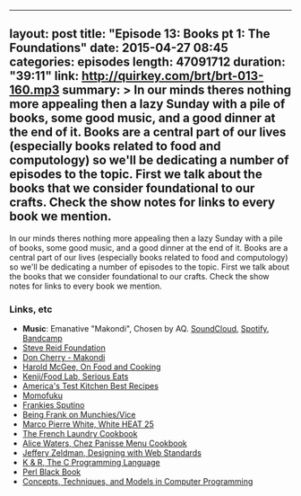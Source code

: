 ---
layout: post
title:  "Episode 13: Books pt 1: The Foundations"
date:   2015-04-27 08:45
categories: episodes
length: 47091712
duration: "39:11"
link: http://quirkey.com/brt/brt-013-160.mp3
summary: >
In our minds theres nothing more appealing then a lazy Sunday with a pile of books, some good music, and a good dinner at the end of it. Books are a central part of our lives (especially books related to food and computology) so we'll be dedicating a number of episodes to the topic. First we talk about the books that we consider foundational to our crafts. Check the show notes for links to every book we mention.
-
In our minds theres nothing more appealing then a lazy Sunday with a pile of books, some good music, and a good dinner at the end of it. Books are a central part of our lives (especially books related to food and computology) so we'll be dedicating a number of episodes to the topic. First we talk about the books that we consider foundational to our crafts. Check the show notes for links to every book we mention.
<!-- more -->

### Links, etc

* <strong>Music</strong>: Emanative "Makondi", Chosen by AQ. [SoundCloud](https://soundcloud.com/four-tet/emanative-four-tet-makondi), [Spotify](https://open.spotify.com/track/5zvT6x3W0oZH6TqlyWdTAg), [Bandcamp](https://stevereidfoundation.bandcamp.com/)
* [Steve Reid Foundation](http://stevereidfoundation.org/)
* [Don Cherry - Makondi](https://www.youtube.com/watch?v=V6TKdhZ1xwA)
* [Harold McGee, On Food and Cooking](http://www.amazon.com/gp/product/B000PAAH1W/ref=as_li_tl?ie=UTF8&camp=1789&creative=390957&creativeASIN=B000PAAH1W&linkCode=as2&tag=beryty-20&linkId=KPQNDZHVUDHXHLPC)
* [Kenji/Food Lab, Serious Eats](http://www.seriouseats.com/the-food-lab)
* [America's Test Kitchen Best Recipes](http://www.amazon.com/gp/product/B005S0ADOU/ref=as_li_tl?ie=UTF8&camp=1789&creative=390957&creativeASIN=B005S0ADOU&linkCode=as2&tag=beryty-20&linkId=HQZSSTFXOEDD4SEY)
* [Momofuku](http://www.amazon.com/gp/product/B00480OV08/ref=as_li_tl?ie=UTF8&camp=1789&creative=390957&creativeASIN=B00480OV08&linkCode=as2&tag=beryty-20&linkId=5FPXIMN6VUZNMTEM)
* [Frankies Sputino](http://www.amazon.com/gp/product/B00ESCON7C/ref=as_li_tl?ie=UTF8&camp=1789&creative=390957&creativeASIN=B00ESCON7C&linkCode=as2&tag=beryty-20&linkId=IL5SW2SMGSQ54BD7)
* [Being Frank on Munchies/Vice](http://munchies.vice.com/show/being-frank)
* [Marco Pierre White, White HEAT 25](http://www.amazon.com/gp/product/1784720003/ref=as_li_tl?ie=UTF8&camp=1789&creative=390957&creativeASIN=1784720003&linkCode=as2&tag=beryty-20&linkId=I5AGEDGGGIF2HF2H)
* [The French Laundry Cookbook](http://www.amazon.com/gp/product/1579651267/ref=as_li_tl?ie=UTF8&camp=1789&creative=390957&creativeASIN=1579651267&linkCode=as2&tag=beryty-20&linkId=CU5JKGYC6YBOCSVH)
* [Alice Waters, Chez Panisse Menu Cookbook](http://www.amazon.com/gp/product/B004MME6UC/ref=as_li_tl?ie=UTF8&camp=1789&creative=390957&creativeASIN=B004MME6UC&linkCode=as2&tag=beryty-20&linkId=GHWPFHBV4HN2CMSR)
* [Jeffery Zeldman, Designing with Web Standards](http://www.amazon.com/gp/product/0321616952/ref=as_li_tl?ie=UTF8&camp=1789&creative=390957&creativeASIN=0321616952&linkCode=as2&tag=beryty-20&linkId=BWILHGSLG2J7SE42)
* [K & R, The C Programming Language](http://www.amazon.com/gp/product/0131103628/ref=as_li_tl?ie=UTF8&camp=1789&creative=390957&creativeASIN=0131103628&linkCode=as2&tag=beryty-20&linkId=MQ6CUMVZBBXKS2YO)
* [Perl Black Book](http://www.amazon.com/gp/product/1588801934/ref=as_li_tl?ie=UTF8&camp=1789&creative=390957&creativeASIN=1588801934&linkCode=as2&tag=beryty-20&linkId=NBO7TZLBUSGJEKR6)
* [Concepts, Techniques, and Models in Computer Programming](http://www.amazon.com/gp/product/0262220695/ref=as_li_tl?ie=UTF8&camp=1789&creative=390957&creativeASIN=0262220695&linkCode=as2&tag=beryty-20&linkId=2B2MMBK6TTRHC3B2)
